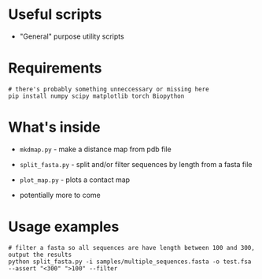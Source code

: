 # Useful scripts

- "General" purpose utility scripts 

# Requirements
```
# there's probably something unneccessary or missing here
pip install numpy scipy matplotlib torch Biopython 
```

# What's inside
- `mkdmap.py` - make a distance map from pdb file
- `split_fasta.py` - split and/or filter sequences by length from a fasta file
- `plot_map.py` - plots a contact map

- potentially more to come


# Usage examples
```
# filter a fasta so all sequences are have length between 100 and 300, output the results
python split_fasta.py -i samples/multiple_sequences.fasta -o test.fsa --assert "<300" ">100" --filter
```

